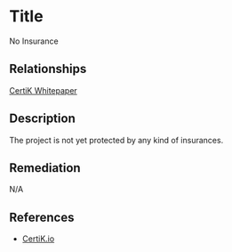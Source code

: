 # Title 
No Insurance

## Relationships 
[CertiK Whitepaper](https://certik.foundation/whitepaper)

## Description 
The project is not yet protected by any kind of insurances. 

## Remediation
N/A

## References 
* [CertiK.io](https://certik.io)
